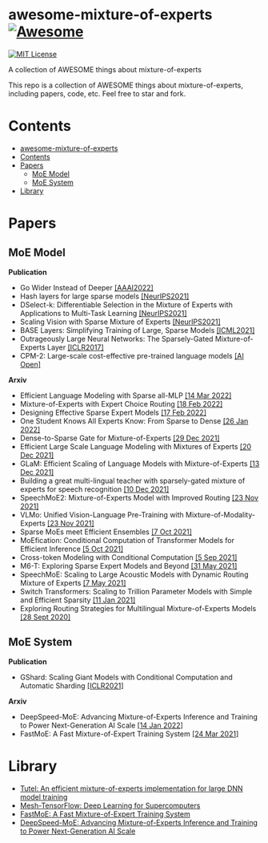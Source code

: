 # awesome-mixture-of-experts[![Awesome](https://awesome.re/badge.svg)](https://awesome.re)

[![MIT License](https://img.shields.io/badge/license-MIT-green.svg)](https://opensource.org/licenses/MIT) 

A collection of AWESOME things about mixture-of-experts

This repo is a collection of AWESOME things about mixture-of-experts, including papers, code, etc. Feel free to star and fork.

# Contents
- [awesome-mixture-of-experts](#awesome-mixture-of-experts)
- [Contents](#contents)
- [Papers](#papers)
  - [MoE Model](#moe-model)
  - [MoE System](#moe-system)
- [Library](#library)

# Papers
## MoE Model
**Publication**
- Go Wider Instead of Deeper [[AAAI2022]](https://arxiv.org/abs/2107.11817)
- Hash layers for large sparse models [[NeurIPS2021]](https://arxiv.org/abs/2106.04426)
- DSelect-k: Differentiable Selection in the Mixture of Experts with Applications to Multi-Task Learning [[NeurIPS2021]](https://arxiv.org/abs/2111.02358)
- Scaling Vision with Sparse Mixture of Experts [[NeurIPS2021]](https://proceedings.neurips.cc/paper/2021/hash/48237d9f2dea8c74c2a72126cf63d933-Abstract.html)
- BASE Layers: Simplifying Training of Large, Sparse Models [[ICML2021]](https://arxiv.org/abs/2103.16716)
- Outrageously Large Neural Networks: The Sparsely-Gated Mixture-of-Experts Layer [[ICLR2017]](https://openreview.net/forum?id=B1ckMDqlg)
- CPM-2: Large-scale cost-effective pre-trained language models [[AI Open]](https://www.sciencedirect.com/science/article/pii/S2666651021000310)


**Arxiv**
- Efficient Language Modeling with Sparse all-MLP [[14 Mar 2022]](https://arxiv.org/abs/2203.06850)
- Mixture-of-Experts with Expert Choice Routing [[18 Feb 2022]](https://arxiv.org/abs/2101.03961)
- Designing Effective Sparse Expert Models [[17 Feb 2022]](https://arxiv.org/abs/2202.08906)
- One Student Knows All Experts Know: From Sparse to Dense [[26 Jan 2022]](https://arxiv.org/abs/2201.10890)
- Dense-to-Sparse Gate for Mixture-of-Experts [[29 Dec 2021]](https://arxiv.org/abs/2112.14397)
- Efficient Large Scale Language Modeling with Mixtures of Experts [[20 Dec 2021]](https://arxiv.org/abs/2112.10684)
- GLaM: Efficient Scaling of Language Models with Mixture-of-Experts [[13 Dec 2021]](https://arxiv.org/abs/2112.06905)
- Building a great multi-lingual teacher with sparsely-gated mixture of experts for speech recognition [[10 Dec 2021]](https://arxiv.org/abs/2112.05820)
- SpeechMoE2: Mixture-of-Experts Model with Improved Routing [[23 Nov 2021]](https://arxiv.org/abs/2111.11831)
- VLMo: Unified Vision-Language Pre-Training with Mixture-of-Modality-Experts [[23 Nov 2021]](https://arxiv.org/abs/2111.02358)
- Sparse MoEs meet Efficient Ensembles [[7 Oct 2021]](https://arxiv.org/abs/2110.03360)
- MoEfication: Conditional Computation of Transformer Models for Efficient Inference [[5 Oct 2021]](https://arxiv.org/abs/2110.01786)
- Cross-token Modeling with Conditional Computation [[5 Sep 2021]](https://arxiv.org/abs/2109.02008)
- M6-T: Exploring Sparse Expert Models and Beyond [[31 May 2021]](https://arxiv.org/abs/2105.15082)
- SpeechMoE: Scaling to Large Acoustic Models with Dynamic Routing Mixture of Experts [[7 May 2021]](https://arxiv.org/abs/2105.03036)
- Switch Transformers: Scaling to Trillion Parameter Models with Simple and Efficient Sparsity [[11 Jan 2021]](https://arxiv.org/abs/2101.03961)
- Exploring Routing Strategies for Multilingual Mixture-of-Experts Models [[28 Sept 2020]](https://openreview.net/forum?id=ey1XXNzcIZS)


## MoE System
**Publication**
- GShard: Scaling Giant Models with Conditional Computation and Automatic Sharding [[ICLR2021]](https://openreview.net/forum?id=qrwe7XHTmYb)

**Arxiv**
- DeepSpeed-MoE: Advancing Mixture-of-Experts Inference and Training to Power Next-Generation AI Scale [[14 Jan 2022]](https://arxiv.org/abs/2201.05596)
- FastMoE: A Fast Mixture-of-Expert Training System [[24 Mar 2021]](https://arxiv.org/abs/2103.13262)

# Library
- [Tutel: An efficient mixture-of-experts implementation for large DNN model training](https://github.com/microsoft/tutel)
- [Mesh-TensorFlow: Deep Learning for Supercomputers](https://github.com/tensorflow/mesh)
- [FastMoE: A Fast Mixture-of-Expert Training System](https://github.com/laekov/fastmoe)
- [DeepSpeed-MoE: Advancing Mixture-of-Experts Inference and Training to Power Next-Generation AI Scale](https://github.com/microsoft/DeepSpeed)
